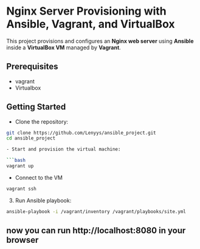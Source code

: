 
# Nginx Server Provisioning with Ansible, Vagrant, and VirtualBox

This project provisions and configures an **Nginx web server** using **Ansible** inside a **VirtualBox VM** managed by **Vagrant**.  

## Prerequisites
 - vagrant
 - Virtualbox

## Getting Started
 - Clone the repository:

```bash
git clone https://github.com/Lenyys/ansible_project.git
cd ansible_project

- Start and provision the virtual machine:

```bash
vagrant up

```
- Connect to the VM

```bash
vagrant ssh

```

3. Run Ansible playbook:

```bash
ansible-playbook -i /vagrant/inventory /vagrant/playbooks/site.yml

```


## now you can run http://localhost:8080 in your browser